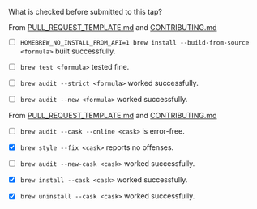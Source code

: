 What is checked before submitted to this tap?

From [PULL_REQUEST_TEMPLATE.md](ttps://github.com/Homebrew/homebrew-core/blob/master/.github/PULL_REQUEST_TEMPLATE.md) and [CONTRIBUTING.md](https://github.com/Homebrew/homebrew-core/blob/master/CONTRIBUTING.md)
- [ ] `HOMEBREW_NO_INSTALL_FROM_API=1 brew install --build-from-source <formula>` built successfully.
- [ ] `brew test <formula>` tested fine.
- [ ] `brew audit --strict <formula>` worked successfully.
- [ ] `brew audit --new <formula>` worked successfully.


From [PULL_REQUEST_TEMPLATE.md](https://github.com/Homebrew/homebrew-cask/blob/master/.github/PULL_REQUEST_TEMPLATE.md) and [CONTRIBUTING.md](https://github.com/Homebrew/homebrew-cask/blob/master/CONTRIBUTING.md)
- [ ] `brew audit --cask --online <cask>` is error-free.
- [x] `brew style --fix <cask>` reports no offenses.
- [ ] `brew audit --new-cask <cask>` worked successfully.
- [x] `brew install --cask <cask>` worked successfully.
- [x] `brew uninstall --cask <cask>` worked successfully.



